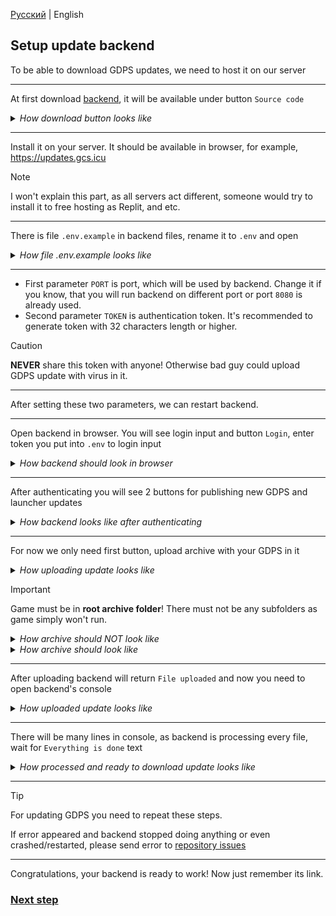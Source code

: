 [Русский](https://github.com/MegaSa1nt/GCS-Client/blob/new/tutorial/RU/SETUP-UPDATE-BACKEND.md) | English

## Setup update backend
To be able to download GDPS updates, we need to host it on our server
<hr>

At first download [backend](https://github.com/MegaSa1nt/GCS-Client-backend/releases/latest), it will be available under button `Source code`
<details>
  <summary><i>How download button looks like</i></summary>
  <img src="https://github.com/user-attachments/assets/a9d27b90-cc95-4194-8299-d442d071ddba" />
</details>
<hr>

Install it on your server. It should be available in browser, for example, https://updates.gcs.icu
> [!NOTE]  
> I won't explain this part, as all servers act different, someone would try to install it to free hosting as Replit, and etc.
<hr>

There is file `.env.example` in backend files, rename it to `.env` and open
<details>
  <summary><i>How file .env.example looks like</i></summary>
  <img src="https://github.com/user-attachments/assets/d0d134f2-441d-4f08-aa39-789296e58157" />
</details>
<hr>

- First parameter `PORT` is port, which will be used by backend. Change it if you know, that you will run backend on different port or port `8080` is already used.
- Second parameter `TOKEN` is authentication token. It's recommended to generate token with 32 characters length or higher.
> [!CAUTION]  
> **NEVER** share this token with anyone! Otherwise bad guy could upload GDPS update with virus in it.
<hr>

After setting these two parameters, we can restart backend.

<hr>

Open backend in browser. You will see login input and button `Login`, enter token you put into `.env` to login input
<details>
  <summary><i>How backend should look in browser</i></summary>
  <img src="https://github.com/user-attachments/assets/061daeaf-74c5-443d-89c3-69220a76572e" />
</details>
<hr>

After authenticating you will see 2 buttons for publishing new GDPS and launcher updates
<details>
  <summary><i>How backend looks like after authenticating</i></summary>
  <img src="https://github.com/user-attachments/assets/b08199b3-96eb-4f18-a510-97be9529c879" />
</details>
<hr>

For now we only need first button, upload archive with your GDPS in it
<details>
  <summary><i>How uploading update looks like</i></summary>
  <img src="https://github.com/user-attachments/assets/ceb8a1e6-44c4-40f5-ab69-0bda6c7d7ce4" />
</details>

> [!IMPORTANT]
> Game must be in **root archive folder**! There must not be any subfolders as game simply won't run.
> <details>
>   <summary><i>How archive should NOT look like</i></summary>
>   <img src="https://github.com/user-attachments/assets/85c6f3d6-4598-405d-915f-33741784d351" />
> </details>
> <details>
>   <summary><i>How archive should look like</i></summary>
>   <img src="https://github.com/user-attachments/assets/ca16add1-bfad-4b7d-af48-bd1f0f3bb7d8" />
> </details>
<hr>

After uploading backend will return `File uploaded` and now you need to open backend's console
<details>
  <summary><i>How uploaded update looks like</i></summary>
  <img src="https://github.com/user-attachments/assets/f4eb829f-7060-452f-a0c1-6ed2332727f7" />
</details>
<hr>

There will be many lines in console, as backend is processing every file, wait for `Everything is done` text
<details>
  <summary><i>How processed and ready to download update looks like</i></summary>
  <img src="https://github.com/user-attachments/assets/a39ef59d-5f5c-450d-87f7-700a19305317" />
</details>
<hr>

> [!TIP]
> For updating GDPS you need to repeat these steps.
> 
> If error appeared and backend stopped doing anything or even crashed/restarted, please send error to [repository issues](https://github.com/MegaSa1nt/GCS-Client-backend/issues)
<hr>

Congratulations, your backend is ready to work! Now just remember its link.

### [Next step](https://github.com/MegaSa1nt/GCS-Client/blob/new/tutorial/RU/BUILD-UPDATER.md)